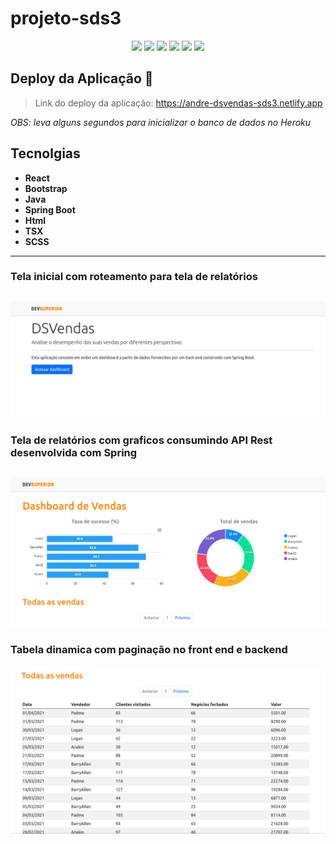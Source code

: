 # projeto-sds3
<p align="center">
  <img src="https://img.shields.io/static/v1?label=react&message=framework&color=blue&style=for-the-badge&logo=REACT"/>
  <img src="http://img.shields.io/static/v1?label=Spring%20Boot%20&message=framework&color=blue&style=for-the-badge&logo=spring"/>
  <img src="https://img.shields.io/static/v1?label=Netlify&message=deploy&color=blue&style=for-the-badge&logo=netlify"/>
  <img src="https://img.shields.io/static/v1?label=Heroku&message=deploy&color=blue&style=for-the-badge&logo=heroku"/>
  <img src="http://img.shields.io/static/v1?label=License&message=MIT&color=green&style=for-the-badge"/>
   <img src="http://img.shields.io/static/v1?label=STATUS&message=CONCLUIDO&color=GREEN&style=for-the-badge"/>
</p>

## Deploy da Aplicação :dash:
> Link do deploy da aplicação: https://andre-dsvendas-sds3.netlify.app

*<p> OBS: leva alguns segundos para inicializar o banco de dados no Heroku </p>*


## Tecnolgias


- __React__ 
- __Bootstrap__  
- __Java__  
- __Spring Boot__ 
- __Html__ 
- __TSX__  
- __SCSS__ 



----------------------------------------
### Tela inicial com roteamento para tela de relatórios
![imagem do projeto](/assets/img1.png)
---------------------------------------------
### Tela de relatórios com graficos consumindo API Rest desenvolvida com Spring
![imagem do projeto](/assets/img2.png)
----------------------------------------------------
### Tabela dinamica com paginação no front end e backend 
![imagem do projeto](/assets/img3.png)
